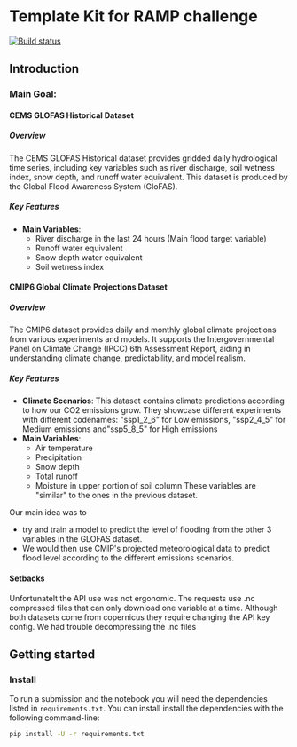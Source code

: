 # Template Kit for RAMP challenge

[![Build status](https://github.com/ramp-kits/template-kit/actions/workflows/test.yml/badge.svg)](https://github.com/ramp-kits/template-kit/actions/workflows/test.yml)

## Introduction

### Main Goal:

#### CEMS GLOFAS Historical Dataset

##### Overview
The CEMS GLOFAS Historical dataset provides gridded daily hydrological time series, including key variables such as river discharge, soil wetness index, snow depth, and runoff water equivalent. This dataset is produced by the Global Flood Awareness System (GloFAS).

##### Key Features
- **Main Variables**:
  - River discharge in the last 24 hours (Main flood target variable)
  - Runoff water equivalent
  - Snow depth water equivalent
  - Soil wetness index


#### CMIP6 Global Climate Projections Dataset

##### Overview
The CMIP6 dataset provides daily and monthly global climate projections from various experiments and models. It supports the Intergovernmental Panel on Climate Change (IPCC) 6th Assessment Report, aiding in understanding climate change, predictability, and model realism.

##### Key Features
- **Climate Scenarios**: This dataset contains climate predictions according to how our CO2 emissions grow. They showcase different experiments with different codenames: "ssp1_2_6" for Low emissions, "ssp2_4_5" for Medium emissions and"ssp5_8_5" for High emissions
- **Main Variables**:
  - Air temperature
  - Precipitation
  - Snow depth
  - Total runoff
  - Moisture in upper portion of soil column
  These variables are "similar" to the ones in the previous dataset.

Our main idea was to 
- try and  train a model to predict the level of flooding from the other 3 variables in the GLOFAS dataset. 
- We would then use CMIP's projected meteorological data to predict flood level according to the different emissions scenarios.


#### Setbacks

Unfortunatelt the API use was not ergonomic. The requests use .nc compressed files that can only download one variable at a time. Although both datasets come from copernicus they require changing the API key config. We had trouble decompressing the .nc files

## Getting started

### Install

To run a submission and the notebook you will need the dependencies listed
in `requirements.txt`. You can install install the dependencies with the
following command-line:

```bash
pip install -U -r requirements.txt
```




<!-- 
### Challenge description

Get started on this RAMP with the
[dedicated notebook](template_starting_kit.ipynb). -->

<!-- ### Test a submission

The submissions need to be located in the `submissions` folder. For instance
for `my_submission`, it should be located in `submissions/my_submission`.

To run a specific submission, you can use the `ramp-test` command line:

```bash
ramp-test --submission my_submission
```

You can get more information regarding this command line:

```bash
ramp-test --help
```

### To go further

You can find more information regarding `ramp-workflow` in the
[dedicated documentation](https://paris-saclay-cds.github.io/ramp-docs/ramp-workflow/stable/using_kits.html) -->
